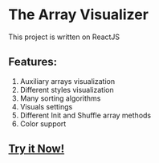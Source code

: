 # The Array Visualizer

This project is written on ReactJS

## Features:

1. Auxiliary arrays visualization
2. Different styles visualization
3. Many sorting algorithms
4. Visuals settings
5. Different Init and Shuffle array methods
6. Color support

## [Try it Now!](https://meetinger.github.io/array-visualizer/)